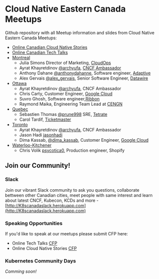 # Cloud Native Eastern Canada Meetups

Github repository with all Meetup information and slides from Cloud Native Eastern Canada Meetups:
* [Online Canadian Cloud Native Stories](stories/README.md)
* [Online Canadian Tech Talks](techtalks/README.md)
* [Montreal](montreal/README.md)
  * Julia Simons Director of Marketing, [CloudOps](cloudops.com)
  * Ayrat Khayretdinov [@archyufa](https://github.com/archyufa), [CNCF Ambassador](https://www.cncf.io/people/ambassadors/)
  * Anthony Dahane [@anthonydahanne](https://github.com/anthonydahanne), Software engineer, [Adaptive](https://weareadaptive.com/)
  * Alex Gervais [@alex_gervais](https://twitter.com/alex_gervais), Senior Software Engineer, [Datawire](Datawire.io)
* [Ottawa](ottawa/README.md)
  * Ayrat Khayretdinov [@archyufa](https://github.com/archyufa), CNCF Ambassador
  * Chris Carty, Customer Engineer, [Google Cloud](https://cloud.google.com/) 
  * Suvro Ghosh,  Software engineer,[Ribbon](https://ribboncommunications.com/)
  * Raymond Maika, Engineering Team Lead at [CENGN](https://www.cengn.ca/)
* [Quebec](quebec/README.md)
  * Sebastien Thomas [@prune998](https://github.com/prune998) SRE, [Tetrate](https://www.tetrate.io/)
  * Carol Tardif, [Ticketmaster](https://www.ticketmaster.ca/)
* [Toronto](toronto/README.md)
  * Ayrat Khayretdinov [@archyufa](https://github.com/archyufa), CNCF Ambassador
  * Jason Hadi [jasonhadi](https://twitter.com/jasonhadi) 
  * Dima Kassab, [@dima_kassab](https://twitter.com/dima_kassab), Customer Engineer, [Google Cloud](https://cloud.google.com/) 
* [Waterloo-Kitchener](waterloo-kitchener/README.md)  
  * Chris Volik [psycotica0](https://github.com/psycotica0), Production engineer, Shopify


## Join our Community!

### Slack

Join our vibrant Slack community to ask you questions, collaborate bettween other Canadian cities, meet people with same interest and learn about latest CNCF, Kubecon, KCDs and more - [http://K8scanadaslack.herokuapp.com](http://K8scanadaslack.herokuapp.com)

### Speaking Opportunities

If you'd like to speak at our meetups please submit CFP here:
* Online Tech Talks [CFP](https://www.papercall.io/virtual-cncf-eastern-canada)
* Online Cloud Native Stories [CFP](https://www.papercall.io/virtual-cncf-eastern-canada)

### Kubernetes Community Days 

*Comming soon!*